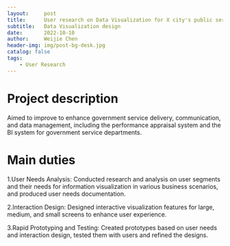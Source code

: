 ```yaml
---
layout:     post
title:      User research on Data Visualization for X city's public service
subtitle:   Data Visualization design
date:       2022-10-10
author:     Weijie Chen
header-img: img/post-bg-desk.jpg
catalog: false
tags:
    - User Research
---
```



# Project description

Aimed to improve to enhance government service delivery, communication, and data management, including the performance appraisal system and the BI system for government service departments.

# Main duties

1.User Needs Analysis: Conducted research and analysis on user segments and their needs for information visualization in various business scenarios, and produced user needs documentation.

2.Interaction Design: Designed interactive visualization features for large, medium, and small screens to enhance user experience.

3.Rapid Prototyping and Testing: Created prototypes based on user needs and interaction design, tested them with users and refined the designs.

